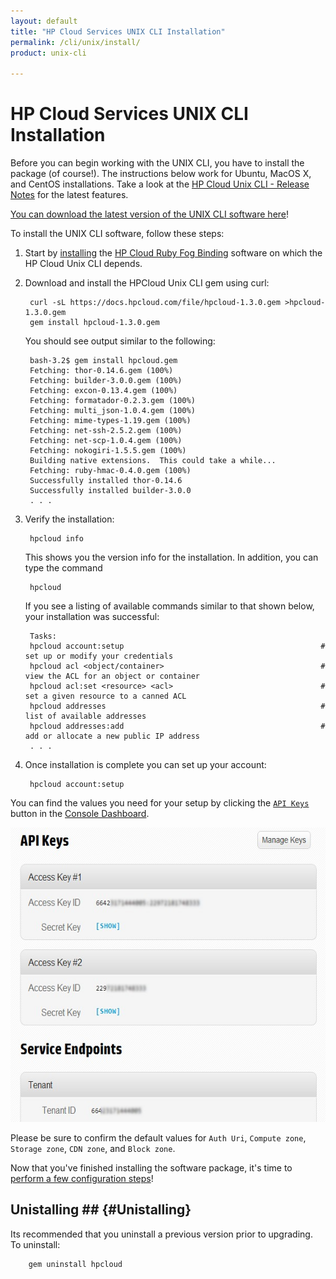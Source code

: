```yaml
---
layout: default
title: "HP Cloud Services UNIX CLI Installation"
permalink: /cli/unix/install/
product: unix-cli

---
```

# HP Cloud Services UNIX CLI Installation

Before you can begin working with the UNIX CLI, you have to install the package (of course!).  The instructions below work for Ubuntu, MacOS X, and CentOS installations.  Take a look at the [HP Cloud Unix CLI - Release Notes](/cli/unix/release-notes) for the latest features.

[You can download the latest version of the UNIX CLI software here](https://docs.hpcloud.com/file/hpcloud-1.3.0.gem)!

<!-- list of prerequisites? -->

To install the UNIX CLI software, follow these steps:

1. Start by [installing](/bindings/fog/install) the [HP Cloud Ruby Fog Binding](/bindings/fog) software on which the HP Cloud Unix CLI depends.

2. Download and install the HPCloud Unix CLI gem using curl:

        curl -sL https://docs.hpcloud.com/file/hpcloud-1.3.0.gem >hpcloud-1.3.0.gem
        gem install hpcloud-1.3.0.gem

   You should see output similar to the following:

        bash-3.2$ gem install hpcloud.gem
        Fetching: thor-0.14.6.gem (100%)
        Fetching: builder-3.0.0.gem (100%)
        Fetching: excon-0.13.4.gem (100%)
        Fetching: formatador-0.2.3.gem (100%)
        Fetching: multi_json-1.0.4.gem (100%)
        Fetching: mime-types-1.19.gem (100%)
        Fetching: net-ssh-2.5.2.gem (100%)
        Fetching: net-scp-1.0.4.gem (100%)
        Fetching: nokogiri-1.5.5.gem (100%)
        Building native extensions.  This could take a while...
        Fetching: ruby-hmac-0.4.0.gem (100%)
        Successfully installed thor-0.14.6
        Successfully installed builder-3.0.0
        . . .

3. Verify the installation:

        hpcloud info

    This shows you the version info for the installation.  In addition, you can type the command

        hpcloud

   If you see a listing of available commands similar to that shown below, your installation was successful:

        Tasks:
        hpcloud account:setup                                            # set up or modify your credentials
        hpcloud acl <object/container>                                   # view the ACL for an object or container
        hpcloud acl:set <resource> <acl>                                 # set a given resource to a canned ACL
        hpcloud addresses                                                # list of available addresses
        hpcloud addresses:add                                            # add or allocate a new public IP address
        . . .

4. Once installation is complete you can set up your account:

        hpcloud account:setup

You can find the values you need for your setup by clicking the [`API Keys`](https://console.hpcloud.com/account/api_keys) button in the [Console Dashboard](https://console.hpcloud.com/dashboard).  

<img src="media/api%20keys-2.jpg" width="580" height="471" alt="" />

Please be sure to confirm the default values for `Auth Uri`, `Compute zone`, `Storage zone`, `CDN zone`, and `Block zone`.

Now that you've finished installing the software package, it's time to [perform a few configuration steps](/cli/unix/configuration)!

## Unistalling ##  {#Unistalling}

Its recommended that you uninstall a previous version prior to upgrading. To uninstall:

        gem uninstall hpcloud